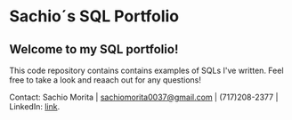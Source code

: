 # Sachio´s SQL Portfolio

## Welcome to my SQL portfolio! 
This code repository contains contains examples of SQLs I've written. 
Feel free to take a look and reaach out for any questions! 

Contact:
Sachio Morita | 
sachiomorita0037@gmail.com | 
(717)208-2377 | 
LinkedIn: [link](https://www.linkedin.com/in/sachiomorita/). 
